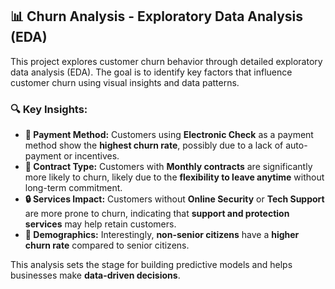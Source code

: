 ## 📊 Churn Analysis - Exploratory Data Analysis (EDA)

This project explores customer churn behavior through detailed exploratory data analysis (EDA). The goal is to identify key factors that influence customer churn using visual insights and data patterns.

### 🔍 Key Insights:
- **💸 Payment Method:** Customers using **Electronic Check** as a payment method show the **highest churn rate**, possibly due to a lack of auto-payment or incentives.
- **📄 Contract Type:** Customers with **Monthly contracts** are significantly more likely to churn, likely due to the **flexibility to leave anytime** without long-term commitment.
- **🔒 Services Impact:** Customers without **Online Security** or **Tech Support** are more prone to churn, indicating that **support and protection services** may help retain customers.
- **👥 Demographics:** Interestingly, **non-senior citizens** have a **higher churn rate** compared to senior citizens.

This analysis sets the stage for building predictive models and helps businesses make **data-driven decisions**.
